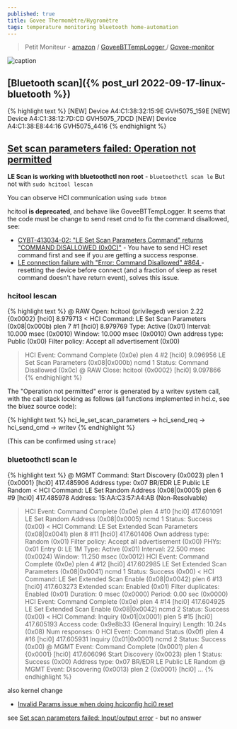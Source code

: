 ```yaml
---
published: true
title: Govee Thermomètre/Hygromètre
tags: temperature monitoring bluetooth home-automation
---
```

> Petit Moniteur - [amazon](https://www.amazon.fr/gp/product/B08XQBZWHQ/ref=ppx_yo_dt_b_asin_title_o06_s00?ie=UTF8&th=1) / [ GoveeBTTempLogger
](https://github.com/wcbonner/GoveeBTTempLogger) / [ Govee-monitor
](https://github.com/yduf/Govee-monitor)

![caption](https://github.com/wcbonner/GoveeBTTempLogger/raw/master/gvh-E35ECC215C0F-day.svg)

## [Bluetooth scan]({% post_url 2022-09-17-linux-bluetooth %})

{% highlight text %}
[NEW] Device A4:C1:38:32:15:9E GVH5075_159E
[NEW] Device A4:C1:38:12:7D:CD GVH5075_7DCD
[NEW] Device A4:C1:38:E8:44:16 GVH5075_4416
{% endhighlight %}


## [Set scan parameters failed: Operation not permitted](https://unix.stackexchange.com/questions/96106/bluetooth-le-scan-as-non-root)

**LE Scan is working with bluetoothctl non root** - `bluetoothctl scan le`
But not with `sudo hcitool lescan`

You can observe HCI communication using `sudo btmon`

hcitool **is deprecated**, and behave like GoveeBTTempLogger.
It seems that the code must be change to send reset cmd to fix the command disallowed, see:
- [CYBT-413034-02: "LE Set Scan Parameters Command" returns "COMMAND DISALLOWED (0x0C)"](https://community.infineon.com/t5/Smart-Bluetooth/CYBT-413034-02-quot-LE-Set-Scan-Parameters-Command-quot-returns-quot-COMMAND/td-p/236681) -  You have to send HCI reset command first and see if you are getting a success response.
- [LE connection failure with "Error: Command Disallowed" #864 ](https://github.com/noble/noble/issues/864) - resetting the device before connect (and a fraction of sleep as reset command doesn't have return event), solves this issue. 

### hcitool lescan
{% highlight text %}
@ RAW Open: hcitool (privileged) version 2.22                                              {0x0002} [hci0] 8.979713
< HCI Command: LE Set Scan Parameters (0x08|0x000b) plen 7                                       #1 [hci0] 8.979769
        Type: Active (0x01)
        Interval: 10.000 msec (0x0010)
        Window: 10.000 msec (0x0010)
        Own address type: Public (0x00)
        Filter policy: Accept all advertisement (0x00)
> HCI Event: Command Complete (0x0e) plen 4                                                      #2 [hci0] 9.096956
      LE Set Scan Parameters (0x08|0x000b) ncmd 1
        Status: Command Disallowed (0x0c)
@ RAW Close: hcitool                                                                       {0x0002} [hci0] 9.097866
{% endhighlight %}

The "Operation not permitted" error is generated by a writev system call, with the call stack locking as follows (all functions implemented in hci.c, see the bluez source code):

{% highlight text %}
hci_le_set_scan_parameters -> hci_send_req -> hci_send_cmd -> writev
{% endhighlight %}

(This can be confirmed using `strace`)

### bluetoothctl scan le

{% highlight text %}
@ MGMT Command: Start Discovery (0x0023) plen 1                                          {0x0001} [hci0] 417.485906
        Address type: 0x07
          BR/EDR
          LE Public
          LE Random
< HCI Command: LE Set Random Address (0x08|0x0005) plen 6                                      #9 [hci0] 417.485978
        Address: 15:AA:C3:57:A4:AB (Non-Resolvable)
> HCI Event: Command Complete (0x0e) plen 4                                                   #10 [hci0] 417.601091
      LE Set Random Address (0x08|0x0005) ncmd 1
        Status: Success (0x00)
< HCI Command: LE Set Extended Scan Parameters (0x08|0x0041) plen 8                           #11 [hci0] 417.601406
        Own address type: Random (0x01)
        Filter policy: Accept all advertisement (0x00)
        PHYs: 0x01
        Entry 0: LE 1M
          Type: Active (0x01)
          Interval: 22.500 msec (0x0024)
          Window: 11.250 msec (0x0012)
> HCI Event: Command Complete (0x0e) plen 4                                                   #12 [hci0] 417.602985
      LE Set Extended Scan Parameters (0x08|0x0041) ncmd 1
        Status: Success (0x00)
< HCI Command: LE Set Extended Scan Enable (0x08|0x0042) plen 6                               #13 [hci0] 417.603273
        Extended scan: Enabled (0x01)
        Filter duplicates: Enabled (0x01)
        Duration: 0 msec (0x0000)
        Period: 0.00 sec (0x0000)
> HCI Event: Command Complete (0x0e) plen 4                                                   #14 [hci0] 417.604925
      LE Set Extended Scan Enable (0x08|0x0042) ncmd 2
        Status: Success (0x00)
< HCI Command: Inquiry (0x01|0x0001) plen 5                                                   #15 [hci0] 417.605193
        Access code: 0x9e8b33 (General Inquiry)
        Length: 10.24s (0x08)
        Num responses: 0
> HCI Event: Command Status (0x0f) plen 4                                                     #16 [hci0] 417.605931
      Inquiry (0x01|0x0001) ncmd 2
        Status: Success (0x00)
@ MGMT Event: Command Complete (0x0001) plen 4                                           {0x0001} [hci0] 417.606096
      Start Discovery (0x0023) plen 1
        Status: Success (0x00)
        Address type: 0x07
          BR/EDR
          LE Public
          LE Random
@ MGMT Event: Discovering (0x0013) plen 2                                                {0x0001} [hci0] 
...
{% endhighlight %}

also kernel change
- [Invalid Params issue when doing hciconfig hci0 reset](https://stackoverflow.com/questions/61935284/invalid-params-issue-when-doing-hciconfig-hci0-reset)

see [Set scan parameters failed: Input/output error](https://stackoverflow.com/questions/60668497/hcitool-lescan-set-scan-parameters-failed-input-output-error?noredirect=1) - but no answer
